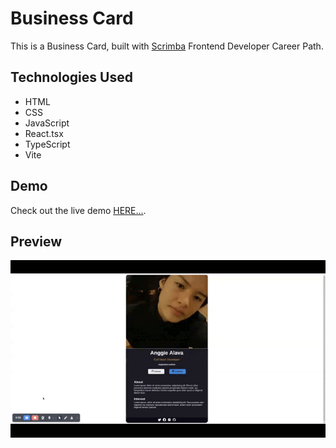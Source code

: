 # Business Card

This is a Business Card, built with [Scrimba](https://scrimba.com/) Frontend Developer Career Path.

## Technologies Used

- HTML
- CSS
- JavaScript
- React.tsx
- TypeScript
- Vite

## Demo

Check out the live demo [HERE...](https://business-card-angeles.netlify.app/).

## Preview

![Project Preview](/src/assets/business-card.gif)
